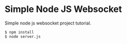 ﻿# Simple Node JS Websocket

Simple node js websocket project tutorial.


```
$ npm install
$ node server.js
```
